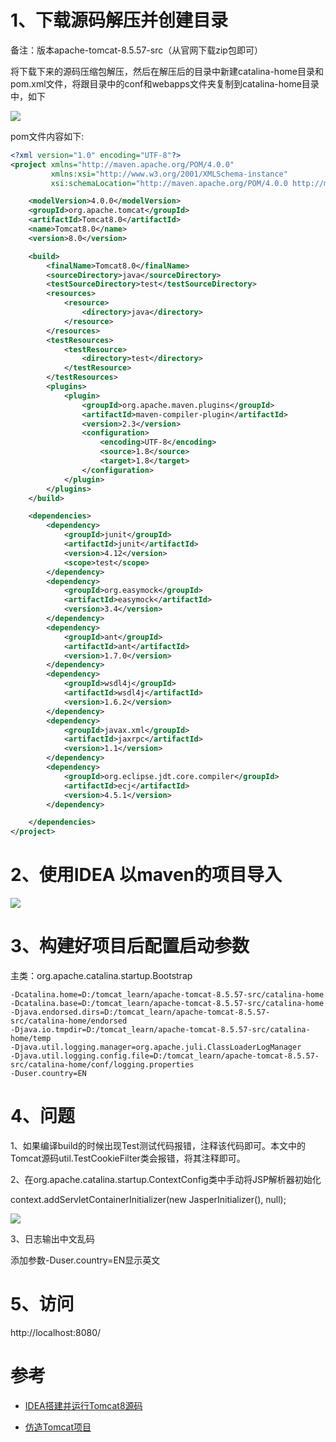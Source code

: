 



# 1、下载源码解压并创建目录

备注：版本apache-tomcat-8.5.57-src（从官网下载zip包即可）

将下载下来的源码压缩包解压，然后在解压后的目录中新建catalina-home目录和pom.xml文件，将跟目录中的conf和webapps文件夹复制到catalina-home目录中，如下

![](../../pic/2020-09-05/2020-09-05-13-57-02.png)


pom文件内容如下:

```xml
<?xml version="1.0" encoding="UTF-8"?>
<project xmlns="http://maven.apache.org/POM/4.0.0"
         xmlns:xsi="http://www.w3.org/2001/XMLSchema-instance"
         xsi:schemaLocation="http://maven.apache.org/POM/4.0.0 http://maven.apache.org/xsd/maven-4.0.0.xsd">

    <modelVersion>4.0.0</modelVersion>
    <groupId>org.apache.tomcat</groupId>
    <artifactId>Tomcat8.0</artifactId>
    <name>Tomcat8.0</name>
    <version>8.0</version>

    <build>
        <finalName>Tomcat8.0</finalName>
        <sourceDirectory>java</sourceDirectory>
        <testSourceDirectory>test</testSourceDirectory>
        <resources>
            <resource>
                <directory>java</directory>
            </resource>
        </resources>
        <testResources>
            <testResource>
                <directory>test</directory>
            </testResource>
        </testResources>
        <plugins>
            <plugin>
                <groupId>org.apache.maven.plugins</groupId>
                <artifactId>maven-compiler-plugin</artifactId>
                <version>2.3</version>
                <configuration>
                    <encoding>UTF-8</encoding>
                    <source>1.8</source>
                    <target>1.8</target>
                </configuration>
            </plugin>
        </plugins>
    </build>

    <dependencies>
        <dependency>
            <groupId>junit</groupId>
            <artifactId>junit</artifactId>
            <version>4.12</version>
            <scope>test</scope>
        </dependency>
        <dependency>
            <groupId>org.easymock</groupId>
            <artifactId>easymock</artifactId>
            <version>3.4</version>
        </dependency>
        <dependency>
            <groupId>ant</groupId>
            <artifactId>ant</artifactId>
            <version>1.7.0</version>
        </dependency>
        <dependency>
            <groupId>wsdl4j</groupId>
            <artifactId>wsdl4j</artifactId>
            <version>1.6.2</version>
        </dependency>
        <dependency>
            <groupId>javax.xml</groupId>
            <artifactId>jaxrpc</artifactId>
            <version>1.1</version>
        </dependency>
        <dependency>
            <groupId>org.eclipse.jdt.core.compiler</groupId>
            <artifactId>ecj</artifactId>
            <version>4.5.1</version>
        </dependency>

    </dependencies>
</project>


```



# 2、使用IDEA 以maven的项目导入

![](../../pic/2020-09-05/2020-09-05-14-00-36.png)

# 3、构建好项目后配置启动参数

主类：org.apache.catalina.startup.Bootstrap


```
-Dcatalina.home=D:/tomcat_learn/apache-tomcat-8.5.57-src/catalina-home
-Dcatalina.base=D:/tomcat_learn/apache-tomcat-8.5.57-src/catalina-home
-Djava.endorsed.dirs=D:/tomcat_learn/apache-tomcat-8.5.57-src/catalina-home/endorsed
-Djava.io.tmpdir=D:/tomcat_learn/apache-tomcat-8.5.57-src/catalina-home/temp
-Djava.util.logging.manager=org.apache.juli.ClassLoaderLogManager
-Djava.util.logging.config.file=D:/tomcat_learn/apache-tomcat-8.5.57-src/catalina-home/conf/logging.properties
-Duser.country=EN
```


# 4、问题

1、如果编译build的时候出现Test测试代码报错，注释该代码即可。本文中的Tomcat源码util.TestCookieFilter类会报错，将其注释即可。

2、在org.apache.catalina.startup.ContextConfig类中手动将JSP解析器初始化

context.addServletContainerInitializer(new JasperInitializer(), null);

![](../../pic/2020-09-05/2020-09-05-14-02-51.png)

3、日志输出中文乱码

添加参数-Duser.country=EN显示英文


# 5、访问

http://localhost:8080/




# 参考

- [IDEA搭建并运行Tomcat8源码](https://my.oschina.net/u/3737136/blog/2992813)

- [仿造Tomcat项目](https://github.com/lishuai2016/mytomcat)





